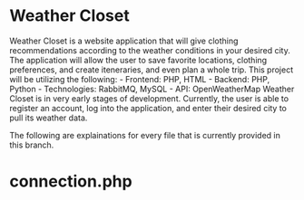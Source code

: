 # Weather Closet
Weather Closet is a website application that will give clothing recommendations according to the weather conditions in your desired city. The application will allow the user to save favorite locations, clothing preferences, and create iteneraries, and even plan a whole trip. This project will be utilizing the following:
	- Frontend: PHP, HTML
	- Backend: PHP, Python 
	- Technologies: RabbitMQ, MySQL 
	- API: OpenWeatherMap
Weather Closet is in very early stages of development. Currently, the user is able to register an account, log into the application, and enter their desired city to pull its weather data.

The following are explainations for every file that is currently provided in this branch.

# connection.php
